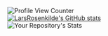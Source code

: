 ![Profile View Counter](https://komarev.com/ghpvc/?username=LarsRosenkilde)  
[![LarsRosenkilde's GitHub stats](https://github-readme-stats.vercel.app/api?username=LarsRosenkilde)](https://github.com/LarsRosenkilde/github-readme-stats)  
![Your Repository's Stats](https://github-readme-stats.vercel.app/api/top-langs/?username=LarsRosenkilde&theme=blue-green)  

<!--
**LarsRosenkilde/LarsRosenkilde** is a ✨ _special_ ✨ repository because its `README.md` (this file) appears on your GitHub profile.

Here are some ideas to get you started:

- 🔭 I’m currently working on ...
- 🌱 I’m currently learning ...
- 👯 I’m looking to collaborate on ...
- 🤔 I’m looking for help with ...
- 💬 Ask me about ...
- 📫 How to reach me: ...
- 😄 Pronouns: ...
- ⚡ Fun fact: ...
-->
